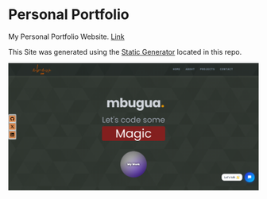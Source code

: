 # Personal Portfolio
My Personal Portfolio Website.
[Link](https://portfolio.mbumwa.com)

This Site was generated using the [Static Generator](static-generator) located in this repo.

![portfolio.mbumwa.com](assets/images/portfolio.png)
